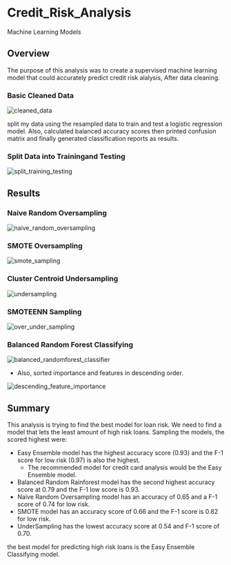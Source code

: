# Credit_Risk_Analysis
Machine Learning Models
## Overview
The purpose of this analysis was to create a supervised machine learning model that could accurately predict credit risk alalysis, After data cleaning.

### Basic Cleaned Data 
![cleaned_data](./Module-17-Challenge-Resources/Resources/cleaned_data.png)

  
split my data using the resampled data to train and test a logistic regression model. Also, calculated balanced accuracy scores then printed confusion matrix and finally generated classification reports as results.
### Split Data into Trainingand Testing
![split_training_testing](./Module-17-Challenge-Resources/Resources/split_training_testing.png)

## Results

### Naive Random Oversampling
![naive_random_oversampling](./Module-17-Challenge-Resources/Resources/naive_random_oversampling.png)

### SMOTE Oversampling
![smote_sampling](./Module-17-Challenge-Resources/Resources/smote_sampling.png)

### Cluster Centroid Undersampling
![undersampling](./Module-17-Challenge-Resources/Resources/undersampling.png)

### SMOTEENN Sampling
![over_under_sampling](./Module-17-Challenge-Resources/Resources/over_under_sampling.png)

### Balanced Random Forest Classifying
![balanced_randomforest_classifier](./Module-17-Challenge-Resources/Resources/balanced_randomforest_classifier.png)

- Also, sorted importance and features in descending order.
 
![descending_feature_importance](./Module-17-Challenge-Resources/Resources/descending_feature_importance.png)



## Summary
This analysis is trying to find the best model for loan risk. We need to find a model that lets the least amount of high risk loans. Sampling the models, the scored highest were:
  - Easy Ensemble model has the highest accuracy score (0.93) and the F-1 score for low risk (0.97) is also the highest.
    - The recommended model for credit card analysis would be the Easy Ensemble model.
  - Balanced Random Rainforest model has the second highest accuracy score at 0.79 and the F-1 low score is 0.93.
  - Naïve Random Oversampling model has an accuracy of 0.65 and a F-1 score of 0.74 for low risk.
  - SMOTE model has an accuracy score of 0.66 and the F-1 score is 0.82 for low risk.
  - UnderSampling has the lowest accuracy score at 0.54 and F-1 score of 0.70.


the best model for predicting high risk loans is the Easy Ensemble Classifying model.

